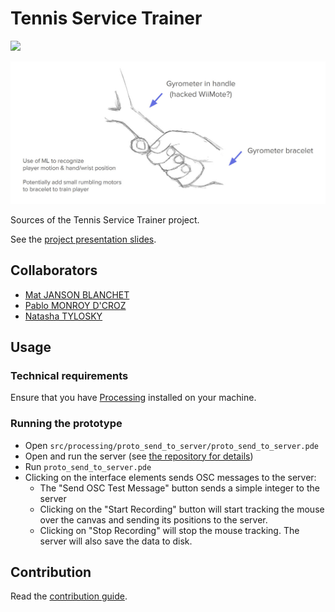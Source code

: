 # Tennis Service Trainer

![](https://img.shields.io/badge/Academic%20Project%20%E2%80%94%20Advanced%20Interface%20Design-In%20Progress-green.svg)

![](./documentation/assets/concept-sketch.jpg)

Sources of the Tennis Service Trainer project.

See the [project presentation slides](https://academia.jansensan.net/30853/tennis-service-trainer-wristband-presentation/).


## Collaborators

- [Mat JANSON BLANCHET](https://jansensan.net)
- [Pablo MONROY D'CROZ](https://www.linkedin.com/in/pamonroy/)
- [Natasha TYLOSKY](https://www.natashatylosky.com/)


## Usage

### Technical requirements

Ensure that you have [Processing](https://processing.org/) installed on your machine.

### Running the prototype

- Open `src/processing/proto_send_to_server/proto_send_to_server.pde`
- Open and run the server (see [the repository for details](https://github.com/jansensan/tennis-service-trainer-api))
- Run `proto_send_to_server.pde`
- Clicking on the interface elements sends OSC messages to the server:
  - The "Send OSC Test Message" button sends a simple integer to the server
  - Clicking on the "Start Recording" button will start tracking the mouse over the canvas and sending its positions to the server.
  - Clicking on "Stop Recording" will stop the mouse tracking. The server will also save the data to disk.


## Contribution

Read the [contribution guide](./contribution.md).